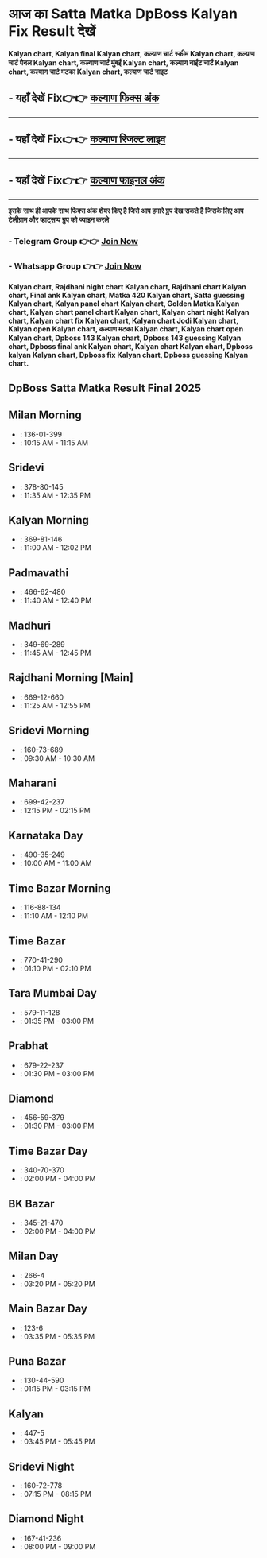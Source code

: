 # आज का Satta Matka DpBoss Kalyan Fix Result देखें 

**Kalyan chart, Kalyan final Kalyan chart, कल्याण चार्ट स्कीम Kalyan chart, कल्याण चार्ट पैनल Kalyan chart, कल्याण चार्ट मुंबई Kalyan chart, कल्याण नाईट चार्ट Kalyan chart, कल्याण चार्ट मटका Kalyan chart, कल्याण चार्ट नाइट**

##  - यहाँ देखें Fix👉👉 [कल्याण फिक्स अंक](https://kalyan-chart-fix.hindipanti.in/dpboss-satta-matka-result-1/) 
---

## - यहाँ देखें Fix👉👉 [कल्याण रिजल्ट लाइव ](https://www.google.com/search?q=hindipanti+in+kalyan+fix) 
---

## - यहाँ देखें Fix👉👉 [कल्याण फाइनल अंक](https://kalyan-chart-fix.hindipanti.in/dpboss-satta-matka-result-1/) 

---

**इसके साथ ही आपके साथ फिक्स अंक शेयर किए है जिसे आप हमारे ग्रुप देख सकते है जिसके लिए आप टेलीग्राम और व्हाट्सप्प ग्रुप को ज्वाइन करले**

###  - Telegram  Group 👉👉 [Join Now](https://t.me/Hindiupdate201) 

###  - Whatsapp Group 👉👉 [Join Now](https://whatsapp.com/channel/0029Vay2FudAzNbmVl8KtW14) 


**Kalyan chart, Rajdhani night chart Kalyan chart, Rajdhani chart Kalyan chart, Final ank Kalyan chart, Matka 420 Kalyan chart, Satta guessing Kalyan chart, Kalyan panel chart Kalyan chart, Golden Matka Kalyan chart, Kalyan chart panel chart Kalyan chart, Kalyan chart night Kalyan chart, Kalyan chart fix Kalyan chart, Kalyan chart Jodi Kalyan chart, Kalyan open Kalyan chart, कल्याण मटका Kalyan chart, Kalyan chart open Kalyan chart, Dpboss 143 Kalyan chart, Dpboss 143 guessing Kalyan chart, Dpboss final ank Kalyan chart, Kalyan chart Kalyan chart, Dpboss kalyan Kalyan chart, Dpboss fix Kalyan chart, Dpboss guessing Kalyan chart.**

## DpBoss Satta Matka Result Final 2025

 

## Milan Morning
-  : 136-01-399
-   : 10:15 AM - 11:15 AM

## Sridevi
-  : 378-80-145
-   : 11:35 AM - 12:35 PM

## Kalyan Morning
-  : 369-81-146
-   : 11:00 AM - 12:02 PM

## Padmavathi
-  : 466-62-480
-   : 11:40 AM - 12:40 PM

## Madhuri
-  : 349-69-289
-   : 11:45 AM - 12:45 PM

## Rajdhani Morning [Main]
-  : 669-12-660
-   : 11:25 AM - 12:55 PM

## Sridevi Morning
-  : 160-73-689
-   : 09:30 AM - 10:30 AM

## Maharani
-  : 699-42-237
-   : 12:15 PM - 02:15 PM

## Karnataka Day
-  : 490-35-249
-   : 10:00 AM - 11:00 AM

## Time Bazar Morning
-  : 116-88-134
-   : 11:10 AM - 12:10 PM

## Time Bazar
-  : 770-41-290
-   : 01:10 PM - 02:10 PM

## Tara Mumbai Day
-  : 579-11-128
-   : 01:35 PM - 03:00 PM

## Prabhat
-  : 679-22-237
-   : 01:30 PM - 03:00 PM

## Diamond
-  : 456-59-379
-   : 01:30 PM - 03:00 PM

## Time Bazar Day
-  : 340-70-370
-   : 02:00 PM - 04:00 PM

## BK Bazar
-  : 345-21-470
-   : 02:00 PM - 04:00 PM

## Milan Day
-  : 266-4
-   : 03:20 PM - 05:20 PM

## Main Bazar Day
-  : 123-6
-   : 03:35 PM - 05:35 PM

## Puna Bazar
-  : 130-44-590
-   : 01:15 PM - 03:15 PM

## Kalyan
-  : 447-5
-   : 03:45 PM - 05:45 PM

## Sridevi Night
-  : 160-72-778
-   : 07:15 PM - 08:15 PM

## Diamond Night
-  : 167-41-236
-   : 08:00 PM - 09:00 PM

